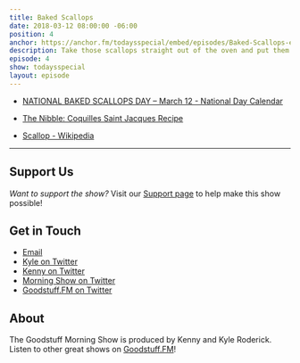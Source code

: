 ```yaml
---
title: Baked Scallops
date: 2018-03-12 08:00:00 -06:00
position: 4
anchor: https://anchor.fm/todaysspecial/embed/episodes/Baked-Scallops-e15p20/a-a2l4pf
description: Take those scallops straight out of the oven and put them in your mouth!
episode: 4
show: todaysspecial
layout: episode
---
```


* [NATIONAL BAKED SCALLOPS DAY – March 12 - National Day Calendar](https://nationaldaycalendar.com/national-baked-scallops-day-march-12/)

* [The Nibble: Coquilles Saint Jacques Recipe](https://www.thenibble.com/reviews/main/fish/seafood/coquilles-saint-jacques.asp)

* [Scallop - Wikipedia](https://en.wikipedia.org/wiki/Scallop)

***

## Support Us
*Want to support the show?* Visit our [Support page](https://goodstuff.fm/support) to help make this show possible!

## Get in Touch
* [Email](mailto:kyle@goodstuff.fm)
* [Kyle on Twitter](http://twitter.com/dogburps)
* [Kenny on Twitter](http://twitter.com/pizzarobotics)
* [Morning Show on Twitter](http://twitter.com/morningshowam)
* [Goodstuff.FM on Twitter](http://twitter.com/goodstufffm)

## About
The Goodstuff Morning Show is produced by Kenny and Kyle Roderick. Listen to other great shows on [Goodstuff.FM](http://goodstuff.fm/shows)!